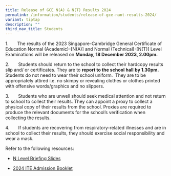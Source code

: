 ```yaml
---
title: Release of GCE N(A) & N(T) Results 2024
permalink: /information/students/release-of-gce-nant-results-2024/
variant: tiptap
description: ""
third_nav_title: Students
---
```

<p>1.&nbsp;&nbsp;&nbsp;&nbsp;&nbsp;&nbsp; The results of the 2023 Singapore-Cambridge General Certificate of Education Normal (Academic)-[N(A)] and Normal (Technical)-[N(T)] Level Examinations will be released on <strong>Monday, 18 December 2023, 2.00pm.</strong></p><p>2.&nbsp;&nbsp;&nbsp;&nbsp;&nbsp;&nbsp; Students should return to the school to collect their hardcopy results slip and/ or certificates. They are to <strong>report to the school hall</strong> <strong>by 1.30pm.</strong>&nbsp; Students do not need to wear their school uniform.&nbsp; They are to be appropriately attired i.e. no skimpy or revealing clothes or clothes printed with offensive words/graphics and no slippers.</p><p>3.&nbsp;&nbsp;&nbsp;&nbsp;&nbsp;&nbsp; Students who are unwell should seek medical attention and not return to school to collect their results. They can appoint a proxy to collect a physical copy of their results from the school. Proxies are required to produce the relevant documents for the school’s verification when collecting the results.</p><p>4.&nbsp;&nbsp;&nbsp;&nbsp;&nbsp;&nbsp; If students are recovering from respiratory-related illnesses and are in school to collect their results, they should exercise social responsibility and wear a mask.</p><p></p><p>Refer to the following resources:</p><ul data-tight="true" class="tight"><li><p><a href="/files/Information/Students/2023_Damai_Sec_Sch_N_level_Briefing_Slides.pdf" rel="noopener noreferrer nofollow" target="_blank">N Level Briefing Slides</a></p></li><li><p><a href="/files/Information/Students/gce_n_admission_booklet_2024.pdf" rel="noopener noreferrer nofollow" target="_blank">2024 ITE Admission Booklet</a></p></li></ul><p></p>